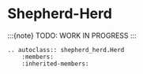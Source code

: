 # Shepherd-Herd

:::{note}
TODO: WORK IN PROGRESS
:::

```{eval-rst}
.. autoclass:: shepherd_herd.Herd
    :members:
    :inherited-members:
```
